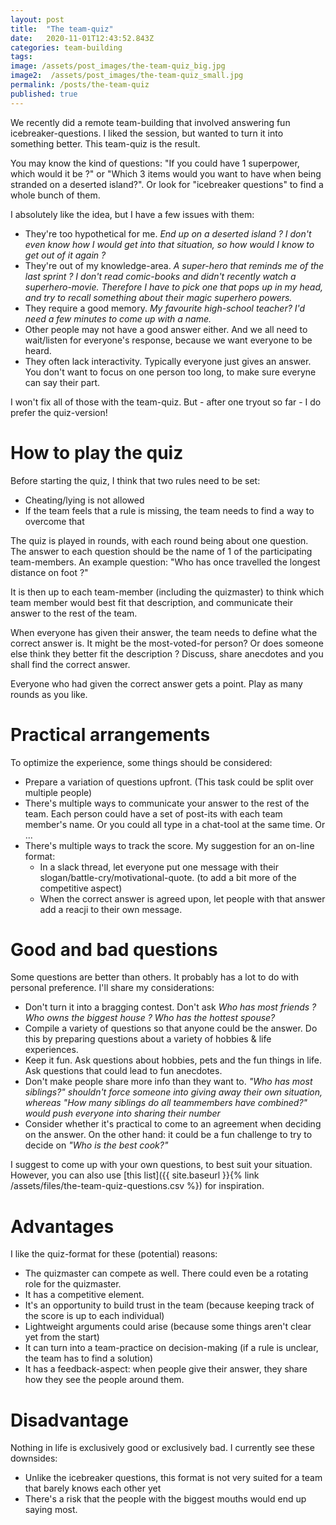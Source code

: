 ```yaml
---
layout: post
title:  "The team-quiz"
date:   2020-11-01T12:43:52.843Z
categories: team-building
tags:
image: /assets/post_images/the-team-quiz_big.jpg
image2:  /assets/post_images/the-team-quiz_small.jpg
permalink: /posts/the-team-quiz
published: true
---
```


We recently did a remote team-building that involved answering fun icebreaker-questions. I liked the session, but wanted to turn it into something better. This team-quiz is the result.


You may know the kind of questions: "If you could have 1 superpower, which would it be ?" or "Which 3 items would you want to have when being stranded on a deserted island?". Or look for "icebreaker questions" to find a whole bunch of them.

I absolutely like the idea, but I have a few issues with them:
- They're too hypothetical for me. *End up on a deserted island ? I don't even know how I would get into that situation, so how would I know to get out of it again ?*
- They're out of my knowledge-area. *A super-hero that reminds me of the last sprint ? I don't read comic-books and didn't recently watch a superhero-movie. Therefore I have to pick one that pops up in my head, and try to recall something about their magic superhero powers.*
- They require a good memory. *My favourite high-school teacher? I'd need a few minutes to come up with a name.*
- Other people may not have a good answer either. And we all need to wait/listen for everyone's response, because we want everyone to be heard.
- They often lack interactivity. Typically everyone just gives an answer. You don't want to focus on one person too long, to make sure everyne can say their part.

I won't fix all of those with the team-quiz. But - after one tryout so far - I do prefer the quiz-version!

# How to play the quiz
Before starting the quiz, I think that two rules need to be set:
- Cheating/lying is not allowed
- If the team feels that a rule is missing, the team needs to find a way to overcome that

The quiz is played in rounds, with each round being about one question. The answer to each question should be the name of 1 of the participating team-members. An example question: "Who has once travelled the longest distance on foot ?"

It is then up to each team-member (including the quizmaster) to think which team member would best fit that description, and communicate their answer to the rest of the team.

When everyone has given their answer, the team needs to define what the correct answer is. It might be the most-voted-for person? Or does someone else think they better fit the description ? Discuss, share anecdotes and you shall find the correct answer.

Everyone who had given the correct answer gets a point. Play as many rounds as you like.


# Practical arrangements
To optimize the experience, some things should be considered:
- Prepare a variation of questions upfront. (This task could be split over multiple people)
- There's multiple ways to communicate your answer to the rest of the team. Each person could have a set of post-its with each team member's name. Or you could all type in a chat-tool at the same time. Or ...
- There's multiple ways to track the score. My suggestion for an on-line format:
  - In a slack thread, let everyone put one message with their slogan/battle-cry/motivational-quote. (to add a bit more of the competitive aspect)
  - When the correct answer is agreed upon, let people with that answer add a reacji to their own message.


# Good and bad questions
Some questions are better than others. It probably has a lot to do with personal preference. I'll share my considerations:
- Don't turn it into a bragging contest. Don't ask *Who has most friends ? Who owns the biggest house ? Who has the hottest spouse?*
- Compile a variety of questions so that anyone could be the answer. Do this by preparing questions about a variety of hobbies & life experiences.
- Keep it fun. Ask questions about hobbies, pets and the fun things in life. Ask questions that could lead to fun anecdotes.
- Don't make people share more info than they want to. *"Who has most siblings?" shouldn't force someone into giving away their own situation, whereas "How many siblings do all teammembers have combined?" would push everyone into sharing their number*
- Consider whether it's practical to come to an agreement when deciding on the answer. On the other hand: it could be a fun challenge to try to decide on *"Who is the best cook?"*

I suggest to come up with your own questions, to best suit your situation. However, you can also use [this list]({{ site.baseurl }}{% link /assets/files/the-team-quiz-questions.csv %}) for inspiration.

# Advantages
I like the quiz-format for these (potential) reasons:
- The quizmaster can compete as well. There could even be a rotating role for the quizmaster.
- It has a competitive element.
- It's an opportunity to build trust in the team (because keeping track of the score is up to each individual)
- Lightweight arguments could arise (because some things aren't clear yet from the start)
- It can turn into a team-practice on decision-making (if a rule is unclear, the team has to find a solution)
- It has a feedback-aspect: when people give their answer, they share how they see the people around them.

# Disadvantage
Nothing in life is exclusively good or exclusively bad. I currently see these downsides:
- Unlike the icebreaker questions, this format is not very suited for a team that barely knows each other yet
- There's a risk that the people with the biggest mouths would end up saying most.
